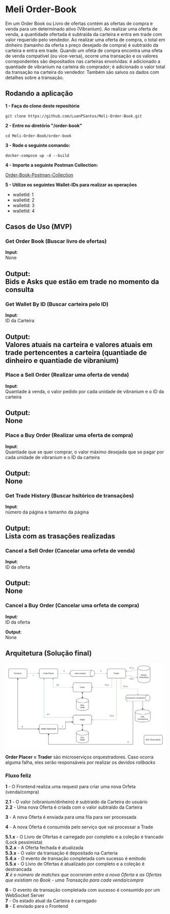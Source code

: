 # Meli Order-Book

Em um Order Book ou Livro de ofertas contém as ofertas de compra e venda para um determinado ativo (Vibranium).
Ao realizar uma oferta de venda, a quantidade ofertada é subtraída da carteira e entra em trade com valor requerido pelo vendedor.
Ao realizar uma oferta de compra, o total em dinheiro (tamanho da oferta x preço desejado de compra) é subtraído da carteira e entra em trade.
Quando um ofeta de compra encontra uma ofeta de venda compatível (ou vice-versa), ocorre uma transação e os valores correpondentes são depositados nas carteiras envolvidas:
é adicionado a quantiade de vibranium na carteira do comprador; é adicionado o valor total da transação na carteira do vendedor. Também são salvos os dados com detalhes sobre a transação.

## Rodando a aplicação

**1 - Faça do clone deste repositório**  

``
git clone https://github.com/LuanPSantos/Meli-Order-Book.git
``

**2 - Entre no diretório "/order-book"** 

``
cd Meli-Order-Book/order-book
``

**3 - Rode o seguinte comando:**  

``
docker-compose up -d --build
``

**4 - Importe a seguinte Postman Collection:**  

[Order-Book-Postman-Collection](https://github.com/LuanPSantos/Meli-Order-Book/blob/main/postman/Order%20Book.postman_collection.json)

**5 - Utilize os seguintes Wallet-IDs para realizar as operações**
- walletId: 1  
- walletId: 2  
- walletId: 3  
- walletId: 4  

## Casos de Uso (MVP)

### Get Order Book (Buscar livro de ofertas)
**Input**:  
None  

**Output**:  
Bids e Asks que estão em trade no momento da consulta
---
### Get Wallet By ID (Buscar carteira pelo ID)
**Input**:  
ID da Carteira

**Output**:  
Valores atuais na carteira e valores atuais em trade pertencentes a carteira (quantiade de dinheiro e quantiade de vibranium)
---
### Place a Sell Order (Realizar uma oferta de venda)
**Input**:  
Quantiade à venda, o valor pedido por cada unidade de vibranium e o ID da carteira

**Output**:  
None
---
### Place a Buy Order (Realizar uma oferta de compra)
**Input**:  
Quantiade que se quer comprar, o valor máximo desejada que se pagar por cada unidade de vibranium e o ID da carteira

**Output**:  
None
---
### Get Trade History (Buscar hsitórico de transações)
**Input**:  
número da página e tamanho da página

**Output**:  
Lista com as trasações realizadas
---
### Cancel a Sell Order (Cancelar uma orfeta de venda)
**Input**:  
ID da oferta

**Output**:  
None
---
### Cancel a Buy Order (Cancelar uma orfeta de compra)
**Input**:  
ID da oferta

**Output**:  
None

## Arquitetura (Solução final)

![Arquitetura do Order Book](imgs/Aquitetura-Order-Book.png)

**Order Placer** e **Trader** são microserviços orquestradores. Caso ocorra alguma falha, eles serão responsáveis por realizar os devidos _rollbacks_

### Fluxo feliz
**1** - O Frontend realiza uma request para criar uma nova Orfeta (venda/compra)  

**2.1** - O valor (vibranium/dinheiro) é subtraído da Carteira do usuário  
**2.2** - Uma nova Oferta é criada com o valor subtraído da Carteira  

**3** - A nova Oferta é enviada para uma fila para ser processada

**4** - A nova Oferta é consumida pelo serviço que vai processar a Trade

**5.1.x** - O Livro de Ofertas é carregado por completo e a coleção é trancado (Lock pessimista)  
**5.2.x** - A Oferta fechada é atualizada  
**5.3.x** - O valor da transação é depositado na Carteria  
**5.4.x** - O evento de transação completada com sucesso é emitodo  
**5.5.x** - O Livro de Ofertas é atualizado por completo e a coleção é destrancada  
_**X** é o número de _matches_ que ocorreram entre a nova Oferta e as Ofertas que existiam no Book - uma Transação para cada venda/compra_

**6** - O evento de transação completada com sucesso é consumido por um WebSocket Server   
**7** - Os estado atual da Carteira é carregado  
**8** - E enviado para o Frontend  
